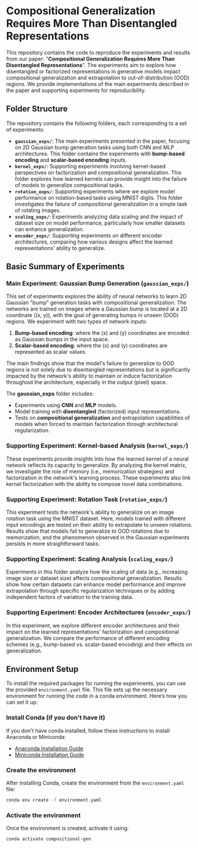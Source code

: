 # Compositional Generalization Requires More Than Disentangled Representations

This repository contains the code to reproduce the experiments and results from our paper: "**Compositional Generalization Requires More Than Disentangled Representations**". The experiments aim to explore how disentangled or factorized representations in generative models impact compositional generalization and extrapolation to out-of-distribution (OOD) regions. We provide implementations of the main experiments described in the paper and supporting experiments for reproducibility.

## Folder Structure

The repository contains the following folders, each corresponding to a set of experiments:

- **`gaussian_exps/`**: The main experiments presented in the paper, focusing on 2D Gaussian bump generation tasks using both CNN and MLP architectures. This folder contains the experiments with **bump-based encoding** and **scalar-based encoding** inputs.
- **`kernel_exps/`**: Supporting experiments involving kernel-based perspectives on factorization and compositional generalization. This folder explores how learned kernels can provide insight into the failure of models to generalize compositional tasks.
- **`rotation_exps/`**: Supporting experiments where we explore model performance on rotation-based tasks using MNIST digits. This folder investigates the failure of compositional generalization in a simple task of rotating images.
- **`scaling_exps/`**: Experiments analyzing data scaling and the impact of dataset size on model performance, particularly how smaller datasets can enhance generalization.
- **`encoder_exps/`**: Supporting experiments on different encoder architectures, comparing how various designs affect the learned representations' ability to generalize.

## Basic Summary of Experiments

### Main Experiment: Gaussian Bump Generation (`gaussian_exps/`)
This set of experiments explores the ability of neural networks to learn 2D Gaussian "bump" generation tasks with compositional generalization. The networks are trained on images where a Gaussian bump is located at a 2D coordinate \((x, y)\), with the goal of generating bumps in unseen (OOD) regions. We experiment with two types of network inputs:
1. **Bump-based encoding**: where the \(x\) and \(y\) coordinates are encoded as Gaussian bumps in the input space.
2. **Scalar-based encoding**: where the \(x\) and \(y\) coordinates are represented as scalar values.

The main findings show that the model's failure to generalize to OOD regions is not solely due to disentangled representations but is significantly impacted by the network's ability to maintain or induce factorization throughout the architecture, especially in the output (pixel) space.

The **gaussian_exps** folder includes:
- Experiments using **CNN** and **MLP** models.
- Model training with **disentangled** (factorized) input representations.
- Tests on **compositional generalization** and extrapolation capabilities of models when forced to maintain factorization through architectural regularization.

### Supporting Experiment: Kernel-based Analysis (`kernel_exps/`)
These experiments provide insights into how the learned kernel of a neural network reflects its capacity to generalize. By analyzing the kernel matrix, we investigate the role of memory (i.e., memorization strategies) and factorization in the network's learning process. These experiments also link kernel factorization with the ability to compose novel data combinations.

### Supporting Experiment: Rotation Task (`rotation_exps/`)
This experiment tests the network's ability to generalize on an image rotation task using the MNIST dataset. Here, models trained with different input encodings are tested on their ability to extrapolate to unseen rotations. Results show that models fail to generalize to OOD rotations due to memorization, and the phenomenon observed in the Gaussian experiments persists in more straightforward tasks.

### Supporting Experiment: Scaling Analysis (`scaling_exps/`)
Experiments in this folder analyze how the scaling of data (e.g., increasing image size or dataset size) affects compositional generalization. Results show how certain datasets can enhance model performance and improve extrapolation through specific regularization techniques or by adding independent factors of variation to the training data.

### Supporting Experiment: Encoder Architectures (`encoder_exps/`)
In this experiment, we explore different encoder architectures and their impact on the learned representations' factorization and compositional generalization. We compare the performance of different encoding schemes (e.g., bump-based vs. scalar-based encoding) and their effects on generalization.

## Environment Setup

To install the required packages for running the experiments, you can use the provided `environment.yaml` file. This file sets up the necessary environment for running the code in a conda environment. Here’s how you can set it up:

### Install Conda (if you don't have it)
If you don’t have conda installed, follow these instructions to install Anaconda or Miniconda:
- [Anaconda Installation Guide](https://docs.anaconda.com/anaconda/install/)
- [Miniconda Installation Guide](https://docs.conda.io/en/latest/miniconda.html)

### Create the environment
After installing Conda, create the environment from the `environment.yaml` file:

```bash
conda env create -f environment.yaml
```

### Activate the environment
Once the environment is created, activate it using:

```bash
conda activate compositional-gen
```
